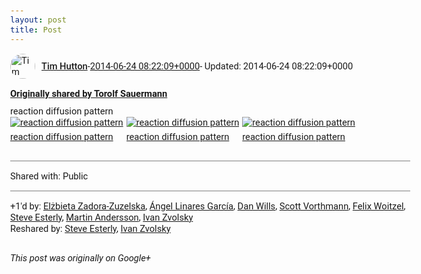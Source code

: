 ```yaml
---
layout: post
title: Post
---
```


<html><head><meta charset="utf-8"><title>Google+ post</title><style>body {font: 11pt Roboto, Arial, sans-serif; max-width: 640px; margin: 24px;}.author-photo {border-radius: 50%; margin-right: 10px; width: 40px;}.author {font-weight: 500;}.main-content {margin: 15px 0 15px;}.post-title {font-weight: bold;}.location {display: block; margin-top: 15px;}.location img {float: left; margin-right: 5px; width: 20px;}.media-link {display: inline-block; max-width: 100%; vertical-align: top;}.media-link p {margin-top: 5px; max-height: 4em; overflow: scroll;}.media {max-height: 100vh; max-width: 100%;}.video-placeholder {background: black; display: flex; height: 300px; max-width: 100%; width: 640px;}.play-icon {border-bottom: 30px solid transparent; border-left: 50px solid white; border-top: 30px solid transparent; color: white; margin: auto;}.album {max-height: 800px; overflow: scroll; width: calc(100vw - 48px);}.album .media-link {margin-right: 5px; max-width: 250px;}.album .media {max-height: 250px;}.link-embed {border-top: 1px solid lightgrey; display: block; margin-top: 20px;}.link-embed img {max-width: 100%;}.inline-link-embed {display: block;}.inline-link-embed img {vertical-align: middle;}.link-title {display: inline-block; font-size: medium; font-weight: 300; padding-left: 1em;}.reshare-attribution {display: block; font-weight: bold; margin-bottom: 10px;}.poll-image {margin-bottom: 5px; max-height: 300px; max-width: 500px;}.poll-choice {align-items: center; display: flex; margin-bottom: 5px; max-width: 500px;}.poll-choice-percentage {background-color: lightblue; height: 100%; left: 0; position: absolute; z-index: -1;}.poll-choice-selected {margin-right: 5px;}.poll-choice-results {border: 1px solid lightgray; border-radius: 5px; display: flex; line-height: 40px; overflow: hidden; padding: 0 8px; position: relative;}.poll-choice-results, .poll-choice-description {flex-grow: 1; margin-right: 10px;}.poll-choice-image {width: 100%;}.poll-choice-image, .poll-choice-image img {max-height: 40px; max-width: 100px;}.poll-choice-votes {max-height: 100px; overflow: auto;}.plus-entity-embed {color: black; display: block; text-decoration: none;}.plus-entity-embed-cover-photo {max-height: 300px; max-width: 100%;}.plus-entity-embed-info {padding: 0 1em 1em;}.plus-entity-embed-info h2 {font-weight: 500; margin: 10px 0;}.plus-entity-embed-info p {font-size: small; margin: 0;}.collection-owner-avatar {border-radius: 50%; border: 2px solid white; height: 40px; margin-top: -22px;}.visibility {padding: 1em 0; border-top: 1px solid grey;}.post-activity {padding: 1em 0; border-top: 1px solid grey;}.comments {border-top: 1px solid gray; padding-top: 1em;}.comment + .comment {margin-top: 1em;}.comment .media-link, .comment .inline-link-embed {margin-top: 5px;}</style></head><body><div style="margin-bottom:1em;"><div style="display:flex; align-items:center"><img class="author-photo" src="https://lh4.googleusercontent.com/-epo4ZZKNqEw/AAAAAAAAAAI/AAAAAAAAVSU/qu3LpcHEnoQ/s64-c/photo.jpg" alt="Tim Hutton"><a href="https://plus.google.com/+TimHutton" target="_blank" class="author">Tim Hutton</a> - <a target="_blank" href="https://plus.google.com/+TimHutton/posts/aDq8ZbS12j6">2014-06-24 08:22:09+0000</a><span> - Updated: 2014-06-24 08:22:09+0000</span></div><div class="main-content"></div><div><a target="_blank" href="https://plus.google.com/+TorolfSauermann/posts/KsrPbe8JZeb" class="reshare-attribution">Originally shared by Torolf Sauermann</a>reaction diffusion pattern<div class="album"><a href="https://lh3.googleusercontent.com/-Yntnjkb1PBg/U6kbYLeJddI/AAAAAAAAEDA/2OtP459qSjQ/w1920-h1080/bunny_muster_rd_001.png" target="_blank" class="media-link"><img src="https://lh3.googleusercontent.com/-Yntnjkb1PBg/U6kbYLeJddI/AAAAAAAAEDA/2OtP459qSjQ/w1920-h1080/bunny_muster_rd_001.png" alt="reaction diffusion pattern" class="media"><p>reaction diffusion pattern</p></a><a href="https://lh6.googleusercontent.com/-4cQn_y7iSNI/U6kbYEHAdnI/AAAAAAAAEC8/wGH6EVFdUfw/w1920-h1080/bunny_muster_rd_002.png" target="_blank" class="media-link"><img src="https://lh6.googleusercontent.com/-4cQn_y7iSNI/U6kbYEHAdnI/AAAAAAAAEC8/wGH6EVFdUfw/w1920-h1080/bunny_muster_rd_002.png" alt="reaction diffusion pattern" class="media"><p>reaction diffusion pattern</p></a><a href="https://lh5.googleusercontent.com/-apX8VywyBKk/U6kbY2FAp6I/AAAAAAAAEDE/pMas-dAMqNE/w1920-h1080/bunny_rd_0003.png" target="_blank" class="media-link"><img src="https://lh5.googleusercontent.com/-apX8VywyBKk/U6kbY2FAp6I/AAAAAAAAEDE/pMas-dAMqNE/w1920-h1080/bunny_rd_0003.png" alt="reaction diffusion pattern" class="media"><p>reaction diffusion pattern</p></a></div></div></div><div class="visibility">Shared with: Public</div><div class="post-activity"><div class="plus-oners">+1'd by: <a href="https://plus.google.com/+ElżbietaZadoraZuzelska">Elżbieta Zadora-Zuzelska</a>, <a href="https://plus.google.com/+ÁngelLinaresGarcía">Ángel Linares García</a>, <a href="https://plus.google.com/+DanWills">Dan Wills</a>, <a href="https://plus.google.com/+ScottVorthmann">Scott Vorthmann</a>, <a href="https://plus.google.com/+FelixWoitzel">Felix Woitzel</a>, <a href="https://plus.google.com/+SteveEsterly">Steve Esterly</a>, <a href="https://plus.google.com/+MartinAndersson">Martin Andersson</a>, <a href="https://plus.google.com/110973063220214963934">Ivan Zvolsky</a></div><div class="resharers">Reshared by: <a href="https://plus.google.com/+SteveEsterly">Steve Esterly</a>, <a href="https://plus.google.com/110973063220214963934">Ivan Zvolsky</a></div></div></body></html>

<i>This post was originally on Google+</i>